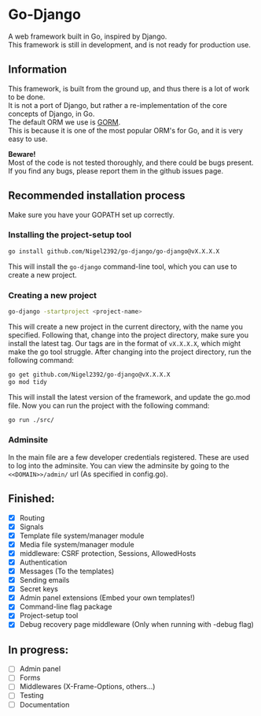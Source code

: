 # Go-Django
A web framework built in Go, inspired by Django.  
This framework is still in development, and is not ready for production use.

## Information
This framework, is built from the ground up, and thus there is a lot of work to be done.  
It is not a port of Django, but rather a re-implementation of the core concepts of Django, in Go.  
The default ORM we use is [GORM](https://gorm.io/).  
This is because it is one of the most popular ORM's for Go, and it is very easy to use.

**Beware!**  
Most of the code is not tested thoroughly, and there could be bugs present.  
If you find any bugs, please report them in the github issues page.

## Recommended installation process
Make sure you have your GOPATH set up correctly.

### Installing the project-setup tool
```bash
go install github.com/Nigel2392/go-django/go-django@vX.X.X.X
```

This will install the `go-django` command-line tool, which you can use to create a new project.

### Creating a new project
```bash
go-django -startproject <project-name>
```

This will create a new project in the current directory, with the name you specified.
Following that, change into the project directory, make sure you install the latest tag.
Our tags are in the format of `vX.X.X.X`, which might make the go tool struggle.
After changing into the project directory, run the following command:
```bash
go get github.com/Nigel2392/go-django@vX.X.X.X
go mod tidy
```

This will install the latest version of the framework, and update the go.mod file.
Now you can run the project with the following command:
```bash
go run ./src/
```

### Adminsite
In the main file are a few developer credentials registered.
These are used to log into the adminsite.
You can view the adminsite by going to the `<<DOMAIN>>/admin/` url (As specified in config.go).

## Finished:
- [X] Routing
- [X] Signals
- [X] Template file system/manager module
- [X] Media file system/manager module
- [X] middleware: CSRF protection, Sessions, AllowedHosts
- [X] Authentication
- [X] Messages (To the templates)
- [X] Sending emails
- [X] Secret keys
- [X] Admin panel extensions (Embed your own templates!)
- [X] Command-line flag package
- [X] Project-setup tool
- [X] Debug recovery page middleware (Only when running with -debug flag)

## In progress:
- [ ] Admin panel
- [ ] Forms
- [ ] Middlewares (X-Frame-Options, others...)
- [ ] Testing
- [ ] Documentation
